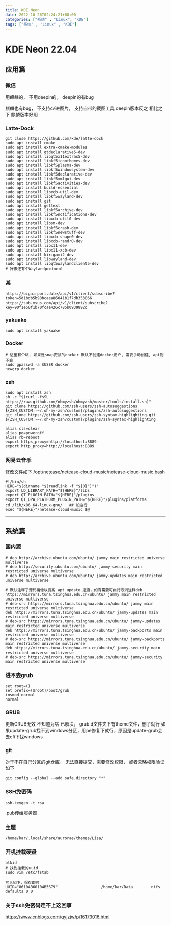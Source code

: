 ```yaml
---
title: KDE Neon
date: 2022-10-26T02:24:21+08:00 
categories: ["系统" , "Linux", "KDE"]
tags: ["系统" , "Linux" , "KDE"]
--- 
```


# KDE Neon 22.04

## 应用篇


### 微信

用麒麟的， 不用deepin的， deepin的有bug

麒麟也有bug， 不支持cv进图片， 支持自带的截图工具
deepin版本反之
相比之下 麒麟版本好用



###  Latte-Dock
```shell
git close https://github.com/kde/latte-dock
sudo apt install cmake 
sudo apt install extra-cmake-modules 
sudo apt install qtdeclarative5-dev 
sudo apt install libqt5x11extras5-dev
sudo apt install libkf5iconthemes-dev 
sudo apt install libkf5plasma-dev 
sudo apt install libkf5windowsystem-dev
sudo apt install libkf5declarative-dev
sudo apt install libkf5xmlgui-dev 
sudo apt install libkf5activities-dev
sudo apt install build-essential 
sudo apt install libxcb-util-dev 
sudo apt install libkf5wayland-dev 
sudo apt install git
sudo apt install gettext 
sudo apt install libkf5archive-dev 
sudo apt install libkf5notifications-dev
sudo apt install libxcb-util0-dev
sudo apt install libsm-dev
sudo apt install libkf5crash-dev 
sudo apt install libkf5newstuff-dev
sudo apt install libxcb-shape0-dev
sudo apt install libxcb-randr0-dev 
sudo apt install libx11-dev
sudo apt install libx11-xcb-dev
sudo apt install kirigami2-dev
sudo apt install libwayland-dev
sudo apt install libqt5waylandclient5-dev 
# 好像还有个Waylandprotocol
```
### 某
```text
https://bigairport.date/api/v1/client/subscribe?token=5d1bdb5b98bcaea86041b1f7db353066
https://sub-xsus.com/api/v1/client/subscribe?key=90f1e50f1b70fcae426c785b0939892c
```
### yakuake
```shell
sudo apt install yakuake 
```
### Docker
```shell
# 这里有个坑, 如果是snap安装的docker 默认不创建docker用户, 需要手动创建, apt则不会
sudo gpasswd -a $USER docker 
newgrp docker
```
### zsh
```shell
sudo apt install zsh 
sh -c "$(curl -fsSL https://raw.github.com/ohmyzsh/ohmyzsh/master/tools/install.sh)"
git clone https://github.com/zsh-users/zsh-autosuggestions ${ZSH_CUSTOM:-~/.oh-my-zsh/custom}/plugins/zsh-autosuggestions
git clone https://github.com/zsh-users/zsh-syntax-highlighting.git ${ZSH_CUSTOM:-~/.oh-my-zsh/custom}/plugins/zsh-syntax-highlighting
```

```shell
alias cls=clear
alias po=poweroff
alias rb=reboot
export https_proxy=http://localhost:8889
export http_proxy=http://localhost:8889
```

### 网易云音乐
修改文件如下
/opt/netease/netease-cloud-music/netease-cloud-music.bash
```shell
#!/bin/sh
HERE="$(dirname "$(readlink -f "${0}")")"
export LD_LIBRARY_PATH="${HERE}"/libs
export QT_PLUGIN_PATH="${HERE}"/plugins
export QT_QPA_PLATFORM_PLUGIN_PATH="${HERE}"/plugins/platforms
cd /lib/x86_64-linux-gnu/   ## 加这行
exec "${HERE}"/netease-cloud-music $@
```

---

## 系统篇
### 国内源
```text
# deb http://archive.ubuntu.com/ubuntu/ jammy main restricted universe multiverse
# deb http://security.ubuntu.com/ubuntu/ jammy-security main restricted universe multiverse
# deb http://archive.ubuntu.com/ubuntu/ jammy-updates main restricted universe multiverse

# 默认注释了源码镜像以提高 apt update 速度，如有需要可自行取消注释deb https://mirrors.tuna.tsinghua.edu.cn/ubuntu/ jammy main restricted universe multiverse
# deb-src https://mirrors.tuna.tsinghua.edu.cn/ubuntu/ jammy main restricted universe multiverse
deb https://mirrors.tuna.tsinghua.edu.cn/ubuntu/ jammy-updates main restricted universe multiverse
# deb-src https://mirrors.tuna.tsinghua.edu.cn/ubuntu/ jammy-updates main restricted universe multiverse
deb https://mirrors.tuna.tsinghua.edu.cn/ubuntu/ jammy-backports main restricted universe multiverse
# deb-src https://mirrors.tuna.tsinghua.edu.cn/ubuntu/ jammy-backports main restricted universe multiverse
deb https://mirrors.tuna.tsinghua.edu.cn/ubuntu/ jammy-security main restricted universe multiverse
# deb-src https://mirrors.tuna.tsinghua.edu.cn/ubuntu/ jammy-security main restricted universe multiverse
```



### 进不去grub
```shell
set root=()
set prefix=($root)/boot/grub
insmod normal 
normal 
```

### GRUB
更新GRUB无效 不知道为啥
已解决， grub.d文件夹下有theme文件，删了就行
如果update-grub找不到windows分区，用pe修复下就行，原因是update-grub会去efi下找windows

### git
对于不在自己分区的git仓库， 无法直接提交，需要修改权限， 或者忽略权限验证 
如下
```shell
git config --global --add safe.directory "*" 
```

### SSH免密码
```shell
ssh-keygen -t rsa
```
.pub传给服务器
### 主题
```shell
/home/kar/.local/share/aurorae/themes/Lisa/
```


### 开机挂载硬盘
```shell
blkid
# 找到挂载的uuid
sudo vim /etc/fstab
``` 
```text
写入如下，保存即可
UUID="86104B60104B5679"                   /home/kar/Data        ntfs defaults 0 0 
```



### 关于ssh免密码连不上这回事

https://www.cnblogs.com/qyjzjw/p/16173016.html